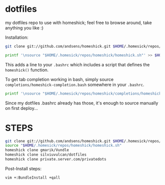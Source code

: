 dotfiles
========

my dotfiles repo to use with homeshick; feel free to browse around, take anything you like :)

Installation:

```sh
git clone git://github.com/andsens/homeshick.git $HOME/.homesick/repos/homeshick
```

```sh
printf '\nsource "$HOME/.homesick/repos/homeshick/homeshick.sh"' >> $HOME/.bashrc
```
This adds a line to your `.bashrc` which includes a script that defines the `homeshick()` function.

To get tab completion working in bash, simply source
`completions/homeshick-completion.bash` somewhere in your `.bashrc`.

```sh
printf '\nsource "$HOME/.homesick/repos/homeshick/completions/homeshick-completion.bash"' >> $HOME/.bashrc
```

Since my dotfiles .bashrc already has those, it's enough to source manually on first deploy...

STEPS
=====

```bash
git clone git://github.com/andsens/homeshick.git $HOME/.homesick/repos/homeshick
source "$HOME/.homesick/repos/homeshick/homeshick.sh"
homeshick clone gmarik/Vundle
homeshick clone silviuvulcan/dotfiles
homeshick clone private.server.com/privatedots
```

Post-Install steps:

```sh
vim +:BundleInstall +qall
```

